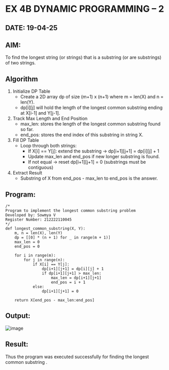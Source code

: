 # EX 4B DYNAMIC PROGRAMMING – 2
## DATE: 19-04-25
## AIM:
To find the longest string (or strings) that is a substring (or are substrings) of two strings.

## Algorithm
1. Initialize DP Table
   - Create a 2D array dp of size (m+1) x (n+1) where m = len(X) and n = len(Y).
   - dp[i][j] will hold the length of the longest common substring ending at X[i-1] and Y[j-1].
2. Track Max Length and End Position
   - max_len: stores the length of the longest common substring found so far.
   - end_pos: stores the end index of this substring in string X.
3. Fill DP Table
   - Loop through both strings:
     - If X[i] == Y[j]: extend the substring → dp[i+1][j+1] = dp[i][j] + 1
     - Update max_len and end_pos if new longer substring is found.
     - If not equal → reset dp[i+1][j+1] = 0 (substrings must be contiguous)
4. Extract Result
   - Substring of X from end_pos - max_len to end_pos is the answer.
## Program:
```
/*
Program to implement the longest common substring problem
Developed by: Sowmya V
Register Number: 212222110045
*/
def longest_common_substring(X, Y):
    m, n = len(X), len(Y)
    dp = [[0] * (n + 1) for _ in range(m + 1)]
    max_len = 0
    end_pos = 0

    for i in range(m):
        for j in range(n):
            if X[i] == Y[j]:
                dp[i+1][j+1] = dp[i][j] + 1
                if dp[i+1][j+1] > max_len:
                    max_len = dp[i+1][j+1]
                    end_pos = i + 1  
            else:
                dp[i+1][j+1] = 0

    return X[end_pos - max_len:end_pos]

```
## Output:
![image](https://github.com/user-attachments/assets/1c7f1604-0fa2-4253-95a3-5e8c6edb0be5)

## Result:
Thus the program was executed successfully for finding the longest common substring .
